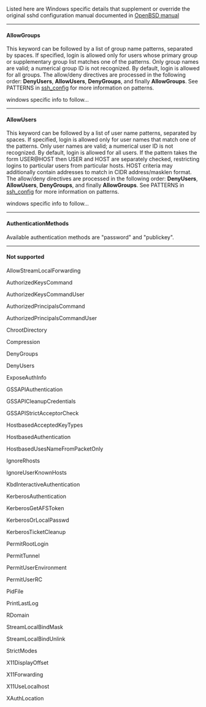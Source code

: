 Listed here are Windows specific details that supplement or override the original sshd configuration manual documented in [OpenBSD manual](https://man.openbsd.org/sshd_config)
_______
#### AllowGroups
This keyword can be followed by a list of group name patterns, separated by spaces. If specified, login is allowed only for users whose primary group or supplementary group list matches one of the patterns. Only group names are valid; a numerical group ID is not recognized. By default, login is allowed for all groups. The allow/deny directives are processed in the following order: **DenyUsers**, **AllowUsers**, **DenyGroups**, and finally **AllowGroups**. See PATTERNS in [ssh_config](http://man.openbsd.org/ssh_config.5) for more information on patterns.

windows specific info to follow...
______
#### AllowUsers
This keyword can be followed by a list of user name patterns, separated by spaces. If specified, login is allowed only for user names that match one of the patterns. Only user names are valid; a numerical user ID is not recognized. By default, login is allowed for all users. If the pattern takes the form USER@HOST then USER and HOST are separately checked, restricting logins to particular users from particular hosts. HOST criteria may additionally contain addresses to match in CIDR address/masklen format. The allow/deny directives are processed in the following order: **DenyUsers**, **AllowUsers**, **DenyGroups**, and finally **AllowGroups**. See PATTERNS in [ssh_config](http://man.openbsd.org/ssh_config.5) for more information on patterns.

windows specific info to follow...
______
#### AuthenticationMethods
Available authentication methods are "password" and "publickey".
______
#### Not supported
AllowStreamLocalForwarding

AuthorizedKeysCommand

AuthorizedKeysCommandUser

AuthorizedPrincipalsCommand

AuthorizedPrincipalsCommandUser

ChrootDirectory

Compression

DenyGroups

DenyUsers

ExposeAuthInfo

GSSAPIAuthentication

GSSAPICleanupCredentials

GSSAPIStrictAcceptorCheck

HostbasedAcceptedKeyTypes

HostbasedAuthentication

HostbasedUsesNameFromPacketOnly

IgnoreRhosts

IgnoreUserKnownHosts

KbdInteractiveAuthentication

KerberosAuthentication

KerberosGetAFSToken

KerberosOrLocalPasswd

KerberosTicketCleanup

PermitRootLogin

PermitTunnel

PermitUserEnvironment

PermitUserRC

PidFile

PrintLastLog

RDomain

StreamLocalBindMask

StreamLocalBindUnlink

StrictModes

X11DisplayOffset

X11Forwarding

X11UseLocalhost

XAuthLocation







